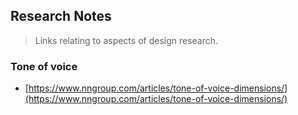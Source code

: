 
## Research Notes

> Links relating to aspects of design research.

### Tone of voice

* [https://www.nngroup.com/articles/tone-of-voice-dimensions/](https://www.nngroup.com/articles/tone-of-voice-dimensions/)



<!--stackedit_data:
eyJoaXN0b3J5IjpbMzY0NTY2MTE2XX0=
-->
